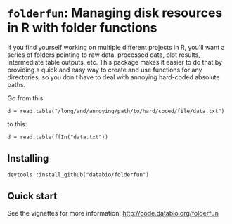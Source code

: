 # `folderfun`: Managing disk resources in R with folder functions 

If you find yourself working on multiple different projects in R, you'll want a series of folders pointing to raw data, processed data, plot results, intermediate table outputs, etc. This package makes it easier to do that by providing a quick and easy way to create and use functions for any directories, so you don't have to deal with annoying hard-coded absolute paths.

Go from this:

```{r}
d = read.table("/long/and/annoying/path/to/hard/coded/file/data.txt")
```

to this:

```{r}
d = read.table(ffIn("data.txt"))
```

## Installing

```{r}
devtools::install_github("databio/folderfun")
```

## Quick start

See the vignettes for more information: http://code.databio.org/folderfun
